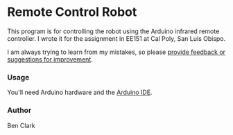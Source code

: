 # Remote Control Robot
This program is for controlling the robot using the Arduino infrared remote controller. I wrote it for the assignment in EE151 at Cal Poly, San Luis Obispo.

I am always trying to learn from my mistakes, so please [provide feedback or suggestions for improvement](https://github.com/BenClark1/remote-control-robot/issues).

### Usage
You'll need Arduino hardware and the [Arduino IDE](https://www.arduino.cc/en/main/software).

### Author
Ben Clark
